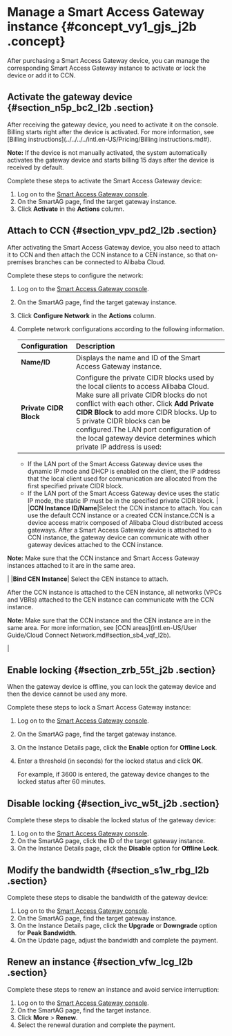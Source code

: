 # Manage a Smart Access Gateway instance {#concept_vy1_gjs_j2b .concept}

After purchasing a Smart Access Gateway device, you can manage the corresponding Smart Access Gateway instance to activate or lock the device or add it to CCN.

## Activate the gateway device {#section_n5p_bc2_l2b .section}

After receiving the gateway device, you need to activate it on the console. Billing starts right after the device is activated. For more information, see [Billing instructions](../../../../intl.en-US/Pricing/Billing instructions.md#).

**Note:** If the device is not manually activated, the system automatically activates the gateway device and starts billing 15 days after the device is received by default.

Complete these steps to activate the Smart Access Gateway device:

1.  Log on to the [Smart Access Gateway console](https://smartag.console.aliyun.com/).
2.  On the SmartAG page, find the target gateway instance.
3.  Click **Activate** in the **Actions** column.

## Attach to CCN {#section_vpv_pd2_l2b .section}

After activating the Smart Access Gateway device, you also need to attach it to CCN and then attach the CCN instance to a CEN instance, so that on-premises branches can be connected to Alibaba Cloud.

Complete these steps to configure the network:

1.  Log on to the [Smart Access Gateway console](https://smartag.console.aliyun.com/).
2.  On the SmartAG page, find the target gateway instance.
3.  Click **Configure Network** in the **Actions** column.
4.  Complete network configurations according to the following information.

    |Configuration|Description|
    |:------------|:----------|
    |**Name/ID**|Displays the name and ID of the Smart Access Gateway instance.|
    |**Private CIDR Block**|Configure the private CIDR blocks used by the local clients to access Alibaba Cloud.  Make sure all private CIDR blocks do not conflict with each other. Click **Add Private CIDR Block** to add more CIDR blocks. Up to 5 private CIDR blocks can be configured.The LAN port configuration of the local gateway device determines which private IP address is used:

    -   If the LAN port of the Smart Access Gateway device uses the dynamic IP mode and DHCP is enabled on the client, the IP address that the local client used for communication are allocated from the first specified private CIDR block.
    -   If the LAN port of the Smart Access Gateway device uses the static IP mode, the static IP must be in the specified private CIDR block.
|
    |**CCN Instance ID/Name**|Select the CCN instance to attach. You can use the default CCN instance or a created CCN instance.CCN is a device access matrix composed of Alibaba Cloud distributed access gateways. After a Smart Access Gateway device is attached to a CCN instance, the gateway device can communicate with other gateway devices attached to the CCN instance.

**Note:** Make sure that the CCN instance and Smart Access Gateway instances attached to it are in the same area.

|
    |**Bind CEN Instance**| Select the CEN instance to attach.

 After the CCN instance is attached to the CEN instance, all networks \(VPCs and VBRs\) attached to the CEN instance can communicate with the CCN instance.

**Note:** Make sure that the CCN instance and the CEN instance are in the same area. For more information, see [CCN areas](intl.en-US/User Guide/Cloud Connect Network.md#section_sb4_vqf_l2b).

 |


## Enable locking {#section_zrb_55t_j2b .section}

When the gateway device is offline, you can lock the gateway device and then the device cannot be used any more.

Complete these steps to lock a Smart Access Gateway instance:

1.  Log on to the [Smart Access Gateway console](https://smartag.console.aliyun.com/).
2.  On the SmartAG page, find the target gateway instance.
3.  On the Instance Details page, click the **Enable** option for **Offline Lock**.
4.  Enter a threshold \(in seconds\) for the locked status and click **OK**.

    For example, if 3600 is entered, the gateway device changes to the locked status after 60 minutes.


## Disable locking {#section_ivc_w5t_j2b .section}

Complete these steps to disable the locked status of the gateway device:

1.  Log on to the [Smart Access Gateway console](https://smartag.console.aliyun.com/).
2.  On the SmartAG page, click the ID of the target gateway instance.
3.  On the Instance Details page, click the **Disable** option for **Offline Lock**.

## Modify the bandwidth {#section_s1w_rbg_l2b .section}

Complete these steps to disable the bandwidth of the gateway device:

1.  Log on to the [Smart Access Gateway console](https://smartag.console.aliyun.com/).
2.  On the SmartAG page, find the target gateway instance.
3.  On the Instance Details page, click the **Upgrade** or **Downgrade** option for **Peak Bandwidth**.
4.  On the Update page, adjust the bandwidth and complete the payment.

## Renew an instance {#section_vfw_lcg_l2b .section}

Complete these steps to renew an instance and avoid service interruption:

1.  Log on to the [Smart Access Gateway console](https://smartag.console.aliyun.com/).
2.  On the SmartAG page, find the target instance.
3.  Click **More** \> **Renew**.
4.  Select the renewal duration and complete the payment.

